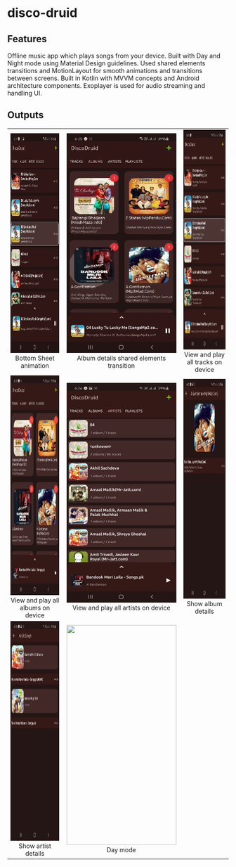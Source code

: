 # disco-druid

## Features

Offline music app which plays songs from your device. Built with Day and Night mode using Material Design guidelines. Used shared elements transitions and MotionLayout for smooth animations and transitions between screens. Built in Kotlin with MVVM concepts and Android architecture components. Exoplayer is used for audio streaming and handling UI.

## Outputs

| | | |
|:-------------------------:|:-------------------------:|:-------------------------:|
| <img src="assets/Bottom%20layout%20animation.gif" width="250" height="500"><br>Bottom Sheet animation | <img src="assets/Shared%20elements.gif" width="250" height="500"><br>Album details shared elements transition | <img src="assets/Tracks.jpg" width="250" height="500"><br>View and play all tracks on device
| <img src="assets/Albums.jpg" width="250" height="500"><br>View and play all albums on device | <img src="assets/Artists.jpg" width="250" height="500"><br>View and play all artists on device | <img src="assets/Album%20Details.jpg" width="250" height="500"><br>Show album details
| <img src="assets/Artist%20Details.jpg" width="250" height="500"><br>Show artist details | <img src="assets/Day%mode.jpg" width="250" height="500"><br>Day mode |
